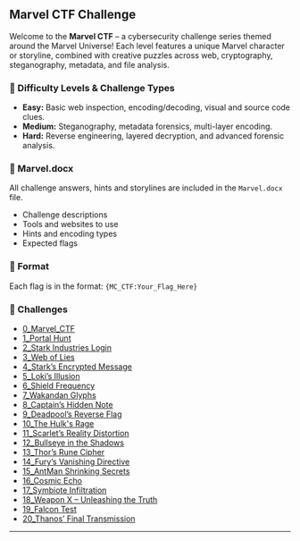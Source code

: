 ## Marvel CTF Challenge

Welcome to the **Marvel CTF** – a cybersecurity challenge series themed around the Marvel Universe! Each level features a unique Marvel character or storyline, combined with creative puzzles across web, cryptography, steganography, metadata, and file analysis.

### 📂 Difficulty Levels & Challenge Types

* **Easy:** Basic web inspection, encoding/decoding, visual and source code clues.
* **Medium:** Steganography, metadata forensics, multi-layer encoding.
* **Hard:** Reverse engineering, layered decryption, and advanced forensic analysis.

### 📘 Marvel.docx

All challenge answers, hints and storylines are included in the `Marvel.docx` file.

* Challenge descriptions
* Tools and websites to use
* Hints and encoding types
* Expected flags

### 🏁 Format

Each flag is in the format:
`{MC_CTF:Your_Flag_Here}`

### 🔗 Challenges

* [0\_Marvel\_CTF](https://bookinheaven.github.io/0_Marvel_CTF/)
* [1\_Portal Hunt](https://bookinheaven.github.io/1_Portal%20Hunt/)
* [2\_Stark Industries Login](https://bookinheaven.github.io/2_Stark%20Industries%20Login/)
* [3\_Web of Lies](https://bookinheaven.github.io/3_Web%20of%20Lies/)
* [4\_Stark’s Encrypted Message](https://bookinheaven.github.io/4_Stark’s%20Encrypted%20Message/)
* [5\_Loki’s Illusion](https://bookinheaven.github.io/5_Loki’s%20Illusion/)
* [6\_Shield Frequency](https://bookinheaven.github.io/6_Shield%20Frequency/)
* [7\_Wakandan Glyphs](https://bookinheaven.github.io/7_Wakandan%20Glyphs/)
* [8\_Captain’s Hidden Note](https://bookinheaven.github.io/8_Captain’s%20Hidden%20Note/)
* [9\_Deadpool’s Reverse Flag](https://bookinheaven.github.io/9_Deadpool’s%20Reverse%20Flag/)
* [10\_The Hulk's Rage](https://bookinheaven.github.io/10_The%20Hulk's%20Rage/)
* [11\_Scarlet’s Reality Distortion](https://bookinheaven.github.io/11_Scarlet’s%20Reality%20Distortion/)
* [12\_Bullseye in the Shadows](https://bookinheaven.github.io/12_Bullseye%20in%20the%20Shadows/)
* [13\_Thor’s Rune Cipher](https://bookinheaven.github.io/13_Thor’s%20Rune%20Cipher/)
* [14\_Fury’s Vanishing Directive](https://bookinheaven.github.io/14_Fury’s%20Vanishing%20Directive/)
* [15\_AntMan Shrinking Secrets](https://bookinheaven.github.io/15_AntMan%20Shrinking%20Secrets/)
* [16\_Cosmic Echo](https://bookinheaven.github.io/16_Cosmic%20Echo/)
* [17\_Symbiote Infiltration](https://bookinheaven.github.io/17_Symbiote%20Infiltration/)
* [18\_Weapon X – Unleashing the Truth](https://bookinheaven.github.io/18_Weapon%20X%20–%20Unleashing%20the%20Truth/)
* [19\_Falcon Test](https://bookinheaven.github.io/19_Falcon%20Test/)
* [20\_Thanos’ Final Transmission](https://bookinheaven.github.io/20_Thanos’%20Final%20Transmission/)

---
